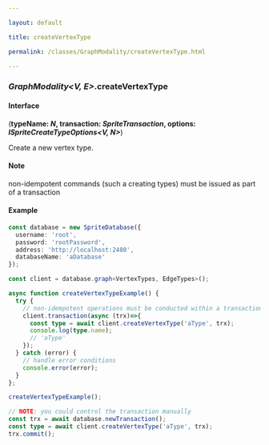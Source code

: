 ```yaml
---

layout: default

title: createVertexType

permalink: /classes/GraphModality/createVertexType.html

---
```


### _GraphModality&lt;V, E&gt;_.createVertexType

#### Interface

(**typeName: *N*, transaction: *SpriteTransaction*, options: *ISpriteCreateTypeOptions&lt;V, N&gt;***)

Create a new vertex type.

#### Note

<p class="note">non-idempotent commands (such a creating types) must be issued as part of a transaction</p>

#### Example

```ts
const database = new SpriteDatabase({
  username: 'root',
  password: 'rootPassword',
  address: 'http://localhost:2480',
  databaseName: 'aDatabase'
});

const client = database.graph<VertexTypes, EdgeTypes>();

async function createVertexTypeExample() {
  try {
    // non-idempotent operations must be conducted within a transaction
    client.transaction(async (trx)=>{
      const type = await client.createVertexType('aType', trx);
      console.log(type.name);
      // 'aType'
    });
  } catch (error) {
    // handle error conditions
    console.error(error);
  }
};

createVertexTypeExample();

// NOTE: you could control the transaction manually
const trx = await database.newTransaction();
const type = await client.createVertexType('aType', trx);
trx.commit();
```

